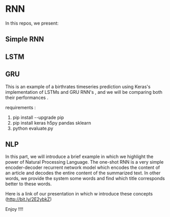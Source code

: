 # RNN

In this repos, we present:
## Simple RNN

## LSTM

## GRU

This is an example of a birthrates timeseries prediction using Keras's implementation of  LSTMs and GRU RNN's , and we will be comparing both their performances .

requirements :

1)  pip install --upgrade pip
2) pip install keras h5py pandas sklearn
3) python evaluate.py

## NLP

In this part, we will introduce a brief example in which we highlight the power of Natural Processing Language.
The one-shot RNN is a very simple encoder-decoder recurrent network model which encodes the content of an article and decodes the entire content of the summarized text.
In other words, we provide the system some words and find which title corresponds better to these words.


Here is a link of our presentation in which w introduce these concepts (http://bit.ly/2E2ybkZ)

Enjoy !!!! 
